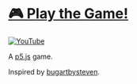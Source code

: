 # [🎮 Play the Game!](https://maoyeedy.github.io/P5-NoseGame/)
[![YouTube](http://i.ytimg.com/vi/qAHqHwO1I5M/hqdefault.jpg)](https://www.youtube.com/watch?v=qAHqHwO1I5M)

<!-- ![Screenshot](./public/screenshot.webp) -->

<!-- ### 🕹️ About the Game -->
A [p5.js](https://p5js.org/) game.

Inspired by  [bugartbysteven](http://bugartbysteven.com/art-for-sale/).


<!-- ![Screenshot](./public/screenshot.webp) -->

<!-- ## 🌞 Gameplay

The game can either be played with one or two players.

## 📝 To-Do
- [x] Add sun rotation animation
- [ ] Make collision affect the other player
- [ ] Add sun rotation check, just like Felix the Reaper
- [ ] Add mobile controls -->
